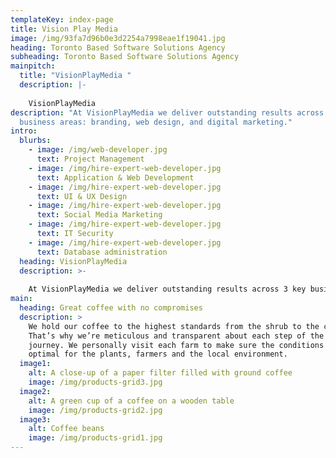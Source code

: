 ```yaml
---
templateKey: index-page
title: Vision Play Media
image: /img/93fa7d96b0e3d2254a7998eae1f19041.jpg
heading: Toronto Based Software Solutions Agency
subheading: Toronto Based Software Solutions Agency
mainpitch:
  title: "VisionPlayMedia "
  description: |-
    
    VisionPlayMedia 
description: "At VisionPlayMedia we deliver outstanding results across 3 key
  business areas: branding, web design, and digital marketing."
intro:
  blurbs:
    - image: /img/web-developer.jpg
      text: Project Management
    - image: /img/hire-expert-web-developer.jpg
      text: Application & Web Development
    - image: /img/hire-expert-web-developer.jpg
      text: UI & UX Design
    - image: /img/hire-expert-web-developer.jpg
      text: Social Media Marketing
    - image: /img/hire-expert-web-developer.jpg
      text: IT Security
    - image: /img/hire-expert-web-developer.jpg
      text: Database administration
  heading: VisionPlayMedia
  description: >-
    
    At VisionPlayMedia we deliver outstanding results across 3 key business areas: branding, web design, and digital marketing.
main:
  heading: Great coffee with no compromises
  description: >
    We hold our coffee to the highest standards from the shrub to the cup.
    That’s why we’re meticulous and transparent about each step of the coffee’s
    journey. We personally visit each farm to make sure the conditions are
    optimal for the plants, farmers and the local environment.
  image1:
    alt: A close-up of a paper filter filled with ground coffee
    image: /img/products-grid3.jpg
  image2:
    alt: A green cup of a coffee on a wooden table
    image: /img/products-grid2.jpg
  image3:
    alt: Coffee beans
    image: /img/products-grid1.jpg
---
```

